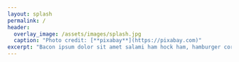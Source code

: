```yaml
---
layout: splash
permalink: /
header:
  overlay_image: /assets/images/splash.jpg
  caption: "Photo credit: [**pixabay**](https://pixabay.com)"
excerpt: "Bacon ipsum dolor sit amet salami ham hock ham, hamburger corned beef short ribs kielbasa biltong t-bone drumstick tri-tip tail sirloin pork chop."
---
```

